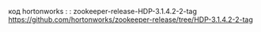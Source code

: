 код hortonworks : : zookeeper-release-HDP-3.1.4.2-2-tag  
https://github.com/hortonworks/zookeeper-release/tree/HDP-3.1.4.2-2-tag  